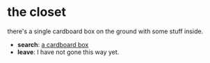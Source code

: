 # the closet

there's a single cardboard box on the ground with some stuff inside.

- **search**: [a cardboard box](a-cardboard-box-d01d6h.md)
- **leave**: I have not gone this way yet.
